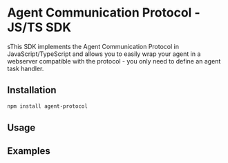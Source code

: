 # Agent Communication Protocol - JS/TS SDK

sThis SDK implements the Agent Communication Protocol in JavaScript/TypeScript and allows you to easily wrap your agent in a webserver compatible with the protocol - you only need to define an agent task handler.

## Installation
```sh
npm install agent-protocol
```

## Usage

## Examples
